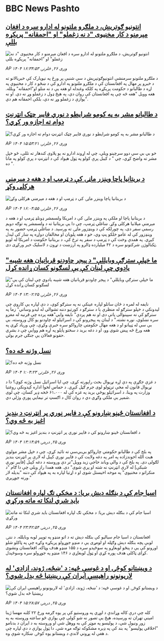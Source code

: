 # BBC News Pashto## [ انتونیو ګوتریش، د ملګرو ملتونو له ادارو سره د افغان مېرمنو د کار مخنیوی "د نه زغملو" او "احمقانه" پرېکړه بللې](https://www.bbc.com/pashto/articles/ckg655n5p4mo?at_medium=RSS&at_campaign=rss?at_campaign=githubrss)![ انتونیو ګوتریش، د ملګرو ملتونو له ادارو سره د افغان مېرمنو د کار مخنیوی "د نه زغملو" او "احمقانه" پرېکړه بللې](https://ichef.bbci.co.uk/ace/ws/240/cpsprodpb/0039/live/279b3360-93e2-11f0-84c8-99de564f0440.jpg)_AP ۱۴۰۴ وږی ۲۶, څلرنۍ ۱۶:۳۴:۵۳_د ملګرو ملتونو سرمنشي انتونیوګوتېرېش د سې شنبې پر ورځ په نیویارک کې خبریالانو ته د خبرو پر مهال په افغانستان کې د ملګرو ملتونو په ادارو کې د ښځو د کار د مخنيوي په اړه د طالبانو د حکومت پرېکړه په کلکه وغندله او هغه يې د نه منلو او"احمقانه" وبلله.
هغه وویل "هغه څه چې په افغانستان کې روان دي، په هېڅ ډول د زغملو وړ نه دي. او نه یوازې د زغملو وړ نه دي، بلکې احمقانه هم دي".## [د طالبانو مشر به په کومو شرایطو د نوري فایبر چټک انټرنټ دوام ته اجازه ور کړي؟](https://www.bbc.com/pashto/articles/cderz2163xgo?at_medium=RSS&at_campaign=rss?at_campaign=githubrss)![د طالبانو مشر به په کومو شرایطو د نوري فایبر چټک انټرنټ دوام ته اجازه ور کړي؟](https://ichef.bbci.co.uk/ace/ws/240/cpsprodpb/40e1/live/0d93a340-93d2-11f0-9615-e74228fdb702.jpg)_AP ۱۴۰۴ وږی ۲۶, څلرنۍ ۱۵:۵۳:۲۱_خو بي بي سي‌ دوو سرچینو ویلي‌، چي له اړوند ادارو نه یو پلاوی کندهار ته تللی، څو خپل مشر ته واضح کړي، چي " د کیبل پرې کولو په ټول هېواد کې د انټرنټ د پرې کولو په مانا ده ".## [د بریتانیا پاچا وینزر ماڼۍ کې د ټرمپ او د هغه د مېرمنې هرکلی وکړ](https://www.bbc.com/pashto/articles/cvgv8ezr0mdo?at_medium=RSS&at_campaign=rss?at_campaign=githubrss)![د بریتانیا پاچا وینزر ماڼۍ کې د ټرمپ او د هغه د مېرمنې هرکلی وکړ](https://ichef.bbci.co.uk/ace/ws/240/cpsprodpb/c052/live/cbde1050-93bf-11f0-b391-6936825093bd.jpg)_AP ۱۴۰۴ وږی ۲۶, څلرنۍ ۱۶:۰۴:۵۵_د بریتانیا پاچا او ملکې په وېنزر ماڼۍ کې د امریکا ولسمشر ډونلډ ټرمپ او د هغه د مېرمنې مېلانیا هرکلی وکړ. ښاغلي ټرمپ، چې دا یې بریتانیا ته د ولسمشر په توګه دویم رسمي سفر دی، په چورلکه کې د وېنډزور ماڼۍ ته ورسېد. د ښاغلي ټرمپ حضور به په وېنډزور کې له عامو خلکو پټ وي، خو د هغه پلویان او مخالفان دواړه په ښار کې لیدل کېږي. په همدې وخت کې د ټرمپ د سفر په ترڅ کې، د بریتانیا حکومت د امریکا له لویو ټکنالوژۍ شرکتونو سره د ۴۲ میلیارده ډالرو په ارزښت د تړون د لاسلیک خبر ورکړی دی.## [ "ما خپلې سترګې وبایللې" د پېجر چاودنو قربانیان هغه شېبه یادوي چې لبنان کې یې لسګونو کسان ړانده کړل](https://www.bbc.com/pashto/articles/cqlz06vqnlyo?at_medium=RSS&at_campaign=rss?at_campaign=githubrss)![ "ما خپلې سترګې وبایللې" د پېجر چاودنو قربانیان هغه شېبه یادوي چې لبنان کې یې لسګونو کسان ړانده کړل](https://ichef.bbci.co.uk/ace/ws/240/cpsprodpb/717d/live/1be43c40-934e-11f0-b391-6936825093bd.jpg)_AP ۱۴۰۴ وږی ۲۶, څلرنۍ ۱۳:۰۲:۲۵_نايفه له لمره د ځان ساتلو لپاره عينکې نه په سترګو کوي، د دې لپاره يې کاروي چې ليدونکي د خپلو سترګو له منظرې يا د سترګو د کورتيو دننه تشوالي له لیدو وساتي" زما په سترګو کې نه سپينوالی پاتې دی او نه هم پردې" نايفه وايي"هغه پرده چې قرنيه له مغزو سره نښلوي، نوره نشته."
د لبنان په پېجرونو کې د اسرائيلو له چاودنو يو کال وروسته، بي بي سي له ټپيانو او د هغه مهال حکومتي چارواکو سره خبرې وکړې، چې وریاد کړي په هغه ورځ  څه پېښ شوي وو، او د دغه بريد د سختو پايلو په اړه هم ووايي چې د بشري حقونو فعالان يې جنګي جرم بولي.## [نسل وژنه څه ده؟](https://www.bbc.com/pashto/articles/c3dr9xdk7vdo?at_medium=RSS&at_campaign=rss?at_campaign=githubrss)![نسل وژنه څه ده؟](https://ichef.bbci.co.uk/ace/ws/240/cpsprodpb/213e/live/88dc0da0-88e0-11f0-84c8-99de564f0440.png)_AP ۱۴۰۴ وږی ۲۶, څلرنۍ ۱:۰۴:۲۳_د غزې جګړې په دې اړه نړیوال بحث راپورته کړی، چې ایا اسرائیل نسل وژنه کوي؟ دا د نړیوال قانون له مخې ترټولو لوی جرم ګڼل کېږي.
د حماس لخوا اداره کېدونکې روغتیا وزارت په وینا، د اسرائیلو پوځي برید په غزه کې له ۶۱،۰۰۰ څخه ډېر کسان، چې لوی شمېر یې ملکي وګړي دي د روان کال د اګسټ تر نیمایي پورې وژلي دي.## [د افغانستان ځينو ښارونو کې د فایبر نوري پر انټرنټ د بندیز اغېز به څه وي؟](https://www.bbc.com/pashto/articles/cqxzel1v9dxo?at_medium=RSS&at_campaign=rss?at_campaign=githubrss)![د افغانستان ځينو ښارونو کې د فایبر نوري پر انټرنټ د بندیز اغېز به څه وي؟](https://ichef.bbci.co.uk/ace/ws/240/cpsprodpb/8595/live/2c475960-92fd-11f0-84c8-99de564f0440.jpg)_AP ۱۴۰۴ وږی ۲۵, درېنۍ ۱۳:۱۴:۵۹_په بلخ کې د طالبانو حکومتي چارواکو بي‌بي‌سي ته تائید کړې، چې د خپل مشر مولوي هبت الله اخوندزاده په امر په دغه ولایت کې د فایبر نوري کېبل له لارې پر انټرنټ بندیز لګولی دی.
په بلخ کې د والي ویاند حاجي زید وویل"تر دې وروسته د دغه کېبل [فایبر نوري شبکې] له لارې انټرنټ نه شته او پرې شوی" دی.
هغه همدا راز ویلي چې دا ګام "د منکراتو د مخنیوي" په موخه اخیستل شوی او د اړتیا لپاره به په هېواد کې دننه "بدیله لار ورته جوړېږي."## [اسيا جام کې د بنګله دېش بريا: د مخکې تګ لپاره افغانستان بايد شري لنکا ته ماته ورکړي](https://www.bbc.com/pashto/articles/c203q946w5zo?at_medium=RSS&at_campaign=rss?at_campaign=githubrss)![اسيا جام کې د بنګله دېش بريا: د مخکې تګ لپاره افغانستان بايد شري لنکا ته ماته ورکړي](https://ichef.bbci.co.uk/ace/ws/240/cpsprodpb/68a0/live/5b3711c0-9339-11f0-b391-6936825093bd.png)_AP ۱۴۰۴ وږی ۲۵, درېنۍ ۲۳:۴۲:۵۴_افغانستان د اسيا جام سيالیو کې بنګله دېش ته د اتو منډو په توپير لوبه وبایلله. د نننۍ لوبې پچه بنګله دېش وګټله او لومړی یې د منډو جوړولو پرېکړه وکړه چې په ټاکلو شلو اورونو کې یې د پنځو لوبغاړو په سوځېدو سره د ۱۵۵ منډو هدف وټاکه. افغانستان ونشوی کړای ټاکلی هدف پوره کړي او ټول لوبغاړي د ۱۴۶ منډو په جوړولو سره وسوځېدل.## [د ویښتانو کوڅۍ او د غوسې څپه: د 'ښځه، ژوند، ازادي' له لاریونونو راهیسې ایران کې ریښتیا څه بدل شوي؟](https://www.bbc.com/pashto/articles/c0kn3rv75vyo?at_medium=RSS&at_campaign=rss?at_campaign=githubrss)![د ویښتانو کوڅۍ او د غوسې څپه: د 'ښځه، ژوند، ازادي' له لاریونونو راهیسې ایران کې ریښتیا څه بدل شوي؟](https://ichef.bbci.co.uk/ace/ws/240/cpsprodpb/72f1/live/ef190d30-92f3-11f0-b391-6936825093bd.jpg)_AP ۱۴۰۴ وږی ۲۵, درېنۍ ۱۵:۲۸:۵۷_کله چې درې کاله وړاندې د اوړي په وروستیو کې پر یوه ګرمه ورځ ۲۲ کلنه مهسا ژینا امیني تهران ته ورسېده، هېڅ یې تصور نه شو کولی چې یوازې څو ساعته وروسته به په زور ونیول شي، د پولیسو په موټر کې به ووهل شي او وروسته به د ایران د بدنامو "اخلاقي پولیسو" په بند کې په ډېره مشکوکه توګه مړه شي.
دا ټول یوازې د دې لپاره چې د هغې له پړوني لاندې د وېښتانو یوه کوڅۍ ښکاره شوې وه.